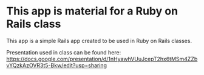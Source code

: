 # This app is material for a Ruby on Rails class

This app is a simple Rails app created to be used in Ruby on Rails classes.

Presentation used in class can be found here:
https://docs.google.com/presentation/d/1nHyawhVUuJcepT2hx6tMSm4ZZbvYQzkAzOVR3t5-Bkw/edit?usp=sharing
